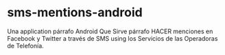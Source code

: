 sms-mentions-android
====================

Una application párrafo Android Que Sirve párrafo HACER menciones en Facebook y Twitter a través de SMS using los Servicios de las Operadoras de Telefonía.